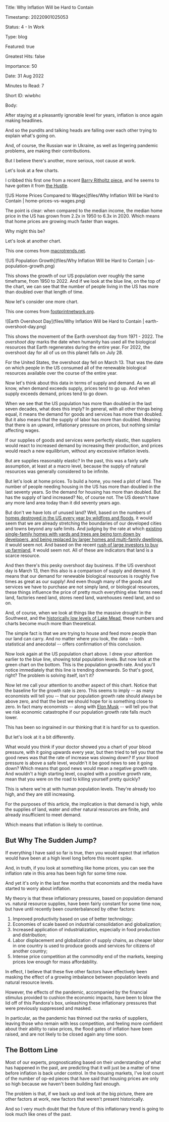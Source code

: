 Title:  Why Inflation Will be Hard to Contain

Timestamp: 20220901025053

Status: 4 - In Work

Type:   blog

Featured: true

Greatest Hits: false

Importance: 50

Date:   31 Aug 2022

Minutes to Read: 7

Short ID: wiwbhc

Body:

After staying at a pleasantly ignorable level for years, inflation is once again making headlines. 

And so the pundits and talking heads are falling over each other trying to explain what's going on. 

And, of course, the Russian war in Ukraine, as well as lingering pandemic problems, are making their contributions. 

But I believe there's another, more serious, root cause at work. 

Let's look at a few charts. 

I cribbed this first one from a recent [Barry Ritholtz piece](https://ritholtz.com/2022/06/latte-bullshit/), and he seems to have gotten it from [the Hustle](https://thehustle.co/just-stop-buying-lattes-the-origins-of-a-millennial-housing-myth/).

![US Home Prices Compared to Wages](files/Why Inflation Will be Hard to Contain | home-prices-vs-wages.png)

The point is clear: when compared to the median income, the median home price in the US has grown from 2.2x in 1950 to 6.3x in 2020. Which means that home prices are growing much faster than wages. 

Why might this be?

Let's look at another chart. 

This one comes from [macrotrends.net](https://www.macrotrends.net/countries/USA/united-states/population).

![US Population Growth](files/Why Inflation Will be Hard to Contain | us-population-growth.png)

This shows the growth of our US population over roughly the same timeframe, from 1950 to 2022. And if we look at the blue line, on the top of the chart, we can see that the number of people living in the US has more than doubled over that length of time. 

Now let's consider one more chart. 

This one comes from [footprintnetwork.org](https://www.overshootday.org/content/uploads/2022/06/2022_Past_EOD_en.pdf). 

![Earth Overshoot Day](files/Why Inflation Will be Hard to Contain | earth-overshoot-day.png)

This shows the movement of the Earth overshoot day from 1971 - 2022. The *overshoot day* marks the date when humanity has used all the biological resources that Earth regenerates during the entire year. For 2022, the overshoot day for all of us on this planet falls on July 28.

For the United States, the overshoot day fell on March 13. That was the date on which people in the US consumed all of the renewable biological resources available over the course of the entire year. 

Now let's think about this data in terms of supply and demand. As we all know, when demand exceeds supply, prices tend to go up. And when supply exceeds demand, prices tend to go down.  

When we see that the US population has more than doubled in the last seven decades, what does this imply? In general, with all other things being equal, it means the demand for goods and services has more than doubled. But it also means that the supply of labor has more than doubled. Meaning that there is an upward, inflationary pressure on prices, but nothing similar affecting wages. 

If our supplies of goods and services were perfectly elastic, then suppliers would react to increased demand by increasing their production, and prices would reach a new equilibrium, without any excessive inflation levels. 

But are supplies reasonably elastic? In the past, this was a fairly safe assumption, at least at a macro level, because the supply of natural resources was generally considered to be infinite.

But let's look at home prices. To build a home, you need a plot of land. The number of people needing housing in the US has more than doubled in the last seventy years. So the demand for housing has more than doubled. But has the supply of land increased? No, of course not. The US doesn't have any more land area today than it did seventy years ago. 

But don't we have lots of unused land? Well, based on the numbers of [homes destroyed in the US every year by wildfires and floods](https://www.climate.gov/news-features/blogs/beyond-data/2021-us-billion-dollar-weather-and-climate-disasters-historical), it would seem that we are already stretching the boundaries of our developed cities and towns beyond any safe limits. And judging by the rate at which [existing single-family homes with yards and trees are being torn down by developers, and being replaced by larger homes and multi-family dwellings](https://www.theguardian.com/cities/2018/may/10/us-cities-losing-millions-of-trees-a-year), it would seem not. And based on the recent [rush of large investors to buy up farmland](https://www.agweb.com/news/business/farmland/latest-investment-craze-farmland), it would seem not. All of these are indicators that land is a scarce resource.   

And then there's this pesky overshoot day business. If the US overshoot day is March 13, then this also is a comparison of supply and demand. It means that our demand for renewable biological resources is roughly five times as great as our supply! And even though many of the goods and services we have to purchase are not simply land, or biological resources, these things influence the price of pretty much everything else: farms need land, factories need land, stores need land, warehouses need land, and so on. 

And, of course, when we look at things like the massive drought in the Southwest, and the [historically low levels of Lake Mead](https://www.fox10phoenix.com/news/lake-mead-las-vegas-water-level-new-low-since-1930s-amid-drought), these numbers and charts become much more than theoretical.  

The simple fact is that we are trying to house and feed more people than our land can carry. And no matter where you look, the data -- both statistical and anecdotal -- offers confirmation of this conclusion. 

Now look again at the US population chart above. I drew your attention earlier to the blue line, showing total population levels. But now look at the green chart on the bottom. This is the population growth rate. And you'll notice immediately that this line is trending downwards. So that's good, right? The problem is solving itself, isn't it?

Now let me call your attention to another aspect of this chart.  Notice that the baseline for the growth rate is zero. This seems to imply -- as many economists will tell you -- that our population growth rate should always be above zero, and that the best we should hope for is something close to zero. In fact many economists -- along with [Elon Musk](https://www.business-standard.com/article/international/population-collapse-due-to-low-birth-rates-a-bigger-risk-than-climate-musk-122082900918_1.html) -- will tell you that we risk economic catastrophe if our population growth rate falls much lower. 

This has been so ingrained in our thinking that it is hard for us to question. 

But let's look at it a bit differently. 

What would you think if your doctor showed you a chart of your blood pressure, with it going upwards every year, but then tried to tell you that the good news was that the rate of increase was slowing down? If your blood pressure is above a safe level, wouldn't it be good news to see it going down? Which means that good news would mean a negative growth rate. And wouldn't a high starting level, coupled with a positive growth rate, mean that you were on the road to killing yourself pretty quickly?

This is where we're at with human population levels. They're already too high, and they are still increasing. 

For the purposes of this article, the implication is that demand is high, while the supplies of land, water and other natural resources are finite, and already insufficient to meet demand. 

Which means that inflation is likely to continue. 

## But Why The Sudden Jump?

If everything I have said so far is true, then you would expect that inflation would have been at a high level long before this recent spike. 

And, in truth, if you look at something like home prices, you can see the inflation rate in this area has been high for some time now. 

And yet it's only in the last few months that economists and the media have started to worry about inflation. 

My theory is that these inflationary pressures, based on population demand vs. natural resource supplies, have been fairly constant for some time now, but have until recently been counterbalanced by other factors:

1. Improved productivity based on use of better technology;
2. Economies of scale based on industrial consolidation and globalization;
3. Increased application of industrialization, especially in food production and distribution;
4. Labor displacement and globalization of supply chains, as cheaper labor in one country is used to produce goods and services for citizens of another country;
5. Intense price competition at the commodity end of the markets, keeping prices low enough for mass affordability. 

In effect, I believe that these five other factors have effectively been masking the effect of a growing imbalance between population levels and natural resource levels. 

However, the effects of the pandemic, accompanied by the financial stimulus provided to cushion the economic impacts, have been to blow the lid off of this Pandora's box, unleashing these inflationary pressures that were previously suppressed and masked. 

In particular, as the pandemic has thinned out the ranks of suppliers, leaving those who remain with less competition, and feeling more confident about their ability to raise prices, the flood gates of inflation have been raised, and are not likely to be closed again any time soon.

## The Bottom Line

Most of our experts, prognosticating based on their understanding of what has happened in the past, are predicting that it will just be a matter of time before inflation is back under control. In the housing markets, I've lost count of the number of op-ed pieces that have said that housing prices are only so high because we haven't been building fast enough.

The problem is that, if we back up and look at the big picture, there are other factors at work, new factors that weren't present historically. 

And so I very much doubt that the future of this inflationary trend is going to look much like ones of the past.
